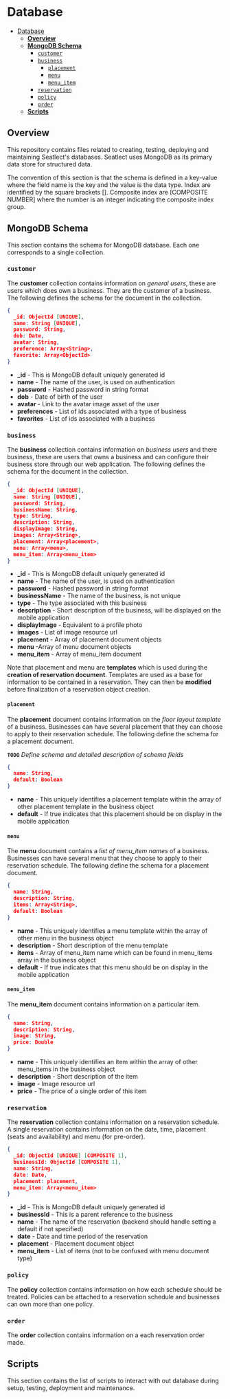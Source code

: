 # Database

- [Database](#database)
  - [**Overview**](#overview)
  - [**MongoDB Schema**](#mongodb-schema)
    - [`customer`](#customer)
    - [`business`](#business)
      - [`placement`](#placement)
      - [`menu`](#menu)
      - [`menu_item`](#menu_item)
    - [`reservation`](#reservation)
    - [`policy`](#policy)
    - [`order`](#order)
  - [**Scripts**](#scripts)

## **Overview**

This repository contains files related to creating, testing, deploying and maintaining Seatlect's databases. Seatlect uses MongoDB as its primary data store for structured data.

The convention of this section is that the schema is defined in a key-value where the field name is the key and the value is the data type. Index are identified by the square brackets []. Composite index are [COMPOSITE NUMBER] where the number is an integer indicating the composite index group.

## **MongoDB Schema**

This section contains the schema for MongoDB database. Each one corresponds to a single collection.

### `customer`

The **customer** collection contains information on *general users*, these are users which does own a business. They are the customer of a business. The following defines the schema for the document in the collection.

```json
{
  _id: ObjectId [UNIQUE],
  name: String [UNIQUE],
  password: String,
  dob: Date,
  avatar: String,
  preference: Array<String>,
  favorite: Array<ObjectId>
}
```

- **_id** - This is MongoDB default uniquely generated id
- **name** - The name of the user, is used on authentication
- **password** - Hashed password in string format
- **dob** - Date of birth of the user
- **avatar** - Link to the avatar image asset of the user
- **preferences** - List of ids associated with a type of business
- **favorites** - List of ids associated with a business

### `business`

The **business** collection contains information on *business users* and there business, these are users that owns a business and can configure their business store through our web application. The following defines the schema for the document in the collection.

```json
{
  _id: ObjectId [UNIQUE],
  name: String [UNIQUE],
  password: String,
  businessName: String,
  type: String,
  description: String,
  displayImage: String,
  images: Array<String>,
  placement: Array<placement>,
  menu: Array<menu>,
  menu_item: Array<menu_item>
}
```

- **_id** - This is MongoDB default uniquely generated id
- **name** - The name of the user, is used on authentication
- **password** - Hashed password in string format
- **businessName** - The name of the business, is not unique
- **type** - The type associated with this business
- **description** - Short description of the business, will be displayed on the mobile application
- **displayImage** - Equivalent to a profile photo
- **images** - List of image resource url
- **placement** - Array of placement document objects
- **menu** -Array of menu document objects
- **menu_item** - Array of menu_item document

Note that placement and menu are **templates** which is used during the **creation of reservation document**. Templates are used as a base for information to be contained in a reservation. They can then be **modified** before finalization of a reservation object creation.

#### `placement`

The **placement** document contains information on the *floor layout template* of a business. Businesses can have several placement that they can choose to apply to their reservation schedule. The following define the schema for a placement document.

**`TODO`** *Define schema and detailed description of schema fields*

```json
{
  name: String,
  default: Boolean
}
```

- **name** - This uniquely identifies a placement template within the array of other placement template in the business object
- **default** - If true indicates that this placement should be on display in the mobile application

#### `menu`

The **menu** document contains a *list of menu_item names* of a business. Businesses can have several menu that they choose to apply to their reservation schedule. The following define the schema for a placement document.

```json
{
  name: String,
  description: String,
  items: Array<String>,
  default: Boolean
}
```

- **name** - This uniquely identifies a menu template within the array of other menu in the business object
- **description** - Short description of the menu template
- **items** - Array of menu_item name which can be found in menu_items array in the business object
- **default** - If true indicates that this menu should be on display in the mobile application

#### `menu_item`

The **menu_item** document contains information on a particular item.

```json
{
  name: String,
  description: String,
  image: String,
  price: Double
}
```

- **name** - This uniquely identifies an item within the array of other menu_items in the business object
- **description** - Short description of the item
- **image** - Image resource url
- **price** - The price of a single order of this item

### `reservation`

The **reservation** collection contains information on a reservation schedule. A single reservation contains information on the date, time, placement (seats and availability) and menu (for pre-order).

```json
{
  _id: ObjectId [UNIQUE] [COMPOSITE 1],
  businessId: ObjectId [COMPOSITE 1],
  name: String,
  date: Date,
  placement: placement,
  menu_item: Array<menu_item>
}
```

- **_id** - This is MongoDB default uniquely generated id
- **businessId** - This is a parent reference to the business
- **name** - The name of the reservation (backend should handle setting a default if not specified)
- **date** - Date and time period of the reservation
- **placement** - Placement document object
- **menu_item** - List of items (not to be confused with menu document type)

### `policy`

The **policy** collection contains information on how each schedule should be treated. Policies can be attached to a reservation schedule and businesses can own more than one policy.

### `order`

The **order** collection contains information on a each reservation order made.

## **Scripts**

This section contains the list of scripts to interact with out database during setup, testing, deployment and maintenance.
